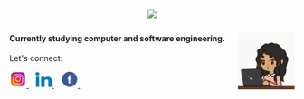 <h1 align="center">
<img src="https://readme-typing-svg.herokuapp.com/?
font=Righteous&size=28&center=true&vCenter=true&width=500&height=70&duration=5000&lines=Hi+there,+ I'm+Elonë+Krasniqi;"/>
</h1>

<img align="right" alt="girl" width="100" src="gif.gif">
<h4> Currently studying computer and software engineering.</h4>

Let's connect:

<a href="https://www.instagram.com/eloonakrasniqi/?next=%2F">
	<img alt="Instagram" src="images/instagram.webp" target="_new" width="30"/>
	</a>
&nbsp;&nbsp;
<a href="https://www.linkedin.com/in/elon%C3%AB-krasniqi-105155274/"><img alt="LinkedIn" src="images/linkedin.webp" target="_new" width="29"/>
	</a>
&nbsp;&nbsp;
<a href="https://www.facebook.com/profile.php?id=100081740167734">
	<img alt="Facebook" src="images/facebook.webp" target="_new" width="30"/>
	</a>
&nbsp;&nbsp;

